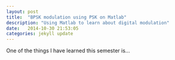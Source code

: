 ```yaml
---
layout: post
title:  "BPSK modulation using PSK on Matlab"
description: "Using Matlab to learn about digital modulation"
date:   2014-10-30 21:53:05
categories: jekyll update
---
```

One of the things I have learned this semester is...

